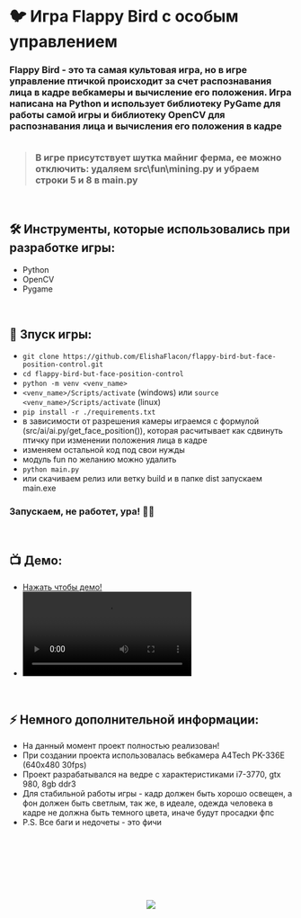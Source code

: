 <h1> 
     🐦 Игра Flappy Bird с особым управлением
</h1>

<h3>
Flappy Bird - это та самая культовая игра, но в игре управление птичкой происходит за счет распознавания лица в кадре вебкамеры и вычисление его положения. Игра написана на Python и использует библиотеку PyGame для работы самой игры и библиотеку OpenCV для распознавания лица и вычисления его положения в кадре

</br>
</br>
     
> В игре присутствует шутка майниг ферма, ее можно отключить: удаляем src\fun\mining.py и убраем строки 5 и 8 в main.py
</h3>


</br>



<h2>
  🛠️ Инструменты, которые использовались при разработке игры:
</h2>

- Python
- OpenCV
- Pygame



</br>



<h2>
  🚀 Зпуск игры:
</h2>

- `git clone https://github.com/ElishaFlacon/flappy-bird-but-face-position-control.git`
- `cd flappy-bird-but-face-position-control`
- `python -m venv <venv_name>`
- `<venv_name>/Scripts/activate` (windows) или `source <venv_name>/Scripts/activate` (linux)
- `pip install -r ./requirements.txt`
- в зависимости от разрешения камеры играемся с формулой (src/ai/ai.py/get_face_position()), которая расчитывает как сдвинуть птичку при изменении положения лица в кадре 
- изменяем остальной код под свои нужды
- модуль fun по желанию можно удалить
- `python main.py`
- или скачиваем релиз или ветку build и в папке dist запускаем main.exe
<h3>
    Запускаем, не работет, ура! 🗿🚬
</h3>


</br>



<h2>
 📺 Демо:
</h2>

- <a href="https://github.com/ElishaFlacon/flappy-bird-but-face-position-control/assets/83610362/4ffd3ade-f3dc-4187-b3d3-bfed32390d6a">Нажать чтобы демо!</a>
- <video src="https://github.com/ElishaFlacon/flappy-bird-but-face-position-control/assets/83610362/4ffd3ade-f3dc-4187-b3d3-bfed32390d6a" />



</br>



<h2>
⚡ Немного дополнительной информации:
</h2>

- На данный момент проект полностью реализован!
- При создании проекта использовалась вебкамера A4Tech PK-336E (640x480 30fps)
- Проект разрабатывался на ведре с характеристиками i7-3770, gtx 980, 8gb ddr3
- Для стабильной работы игры - кадр должен быть хорошо освещен, а фон должен быть светлым, так же, в идеале, одежда человека в кадре не должна быть темного цвета, иначе будут просадки фпс
- P.S. Все баги и недочеты - это фичи



<br/>
<br/>
<br/>
<br/>
<br/>
<br/>



<p align="center">
  <img src="https://capsule-render.vercel.app/api?type=waving&color=d179b8&height=64&section=footer"/>
</p>




